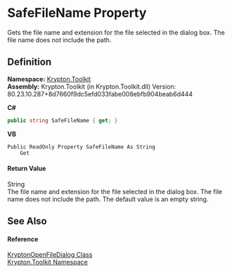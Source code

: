 # SafeFileName Property


Gets the file name and extension for the file selected in the dialog box. The file name does not include the path.



## Definition
**Namespace:** <a href="79d2eac2-21f4-54ff-7552-b20c33c30600.md">Krypton.Toolkit</a>  
**Assembly:** Krypton.Toolkit (in Krypton.Toolkit.dll) Version: 80.23.10.287+8d7660f9dc5efd033fabe008ebfb904beab6d444

**C#**
``` C#
public string SafeFileName { get; }
```
**VB**
``` VB
Public ReadOnly Property SafeFileName As String
	Get
```



#### Return Value
String  
The file name and extension for the file selected in the dialog box. The file name does not include the path. The default value is an empty string.

## See Also


#### Reference
<a href="ea2879d6-3bf6-ae5d-edb4-d54efadc0557.md">KryptonOpenFileDialog Class</a>  
<a href="79d2eac2-21f4-54ff-7552-b20c33c30600.md">Krypton.Toolkit Namespace</a>  

